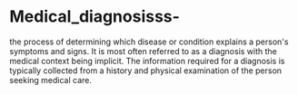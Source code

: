# Medical_diagnosisss-
the process of determining which disease or condition explains a person's symptoms and signs. It is most often referred to as a diagnosis with the medical context being implicit. The information required for a diagnosis is typically collected from a history and physical examination of the person seeking medical care. 
